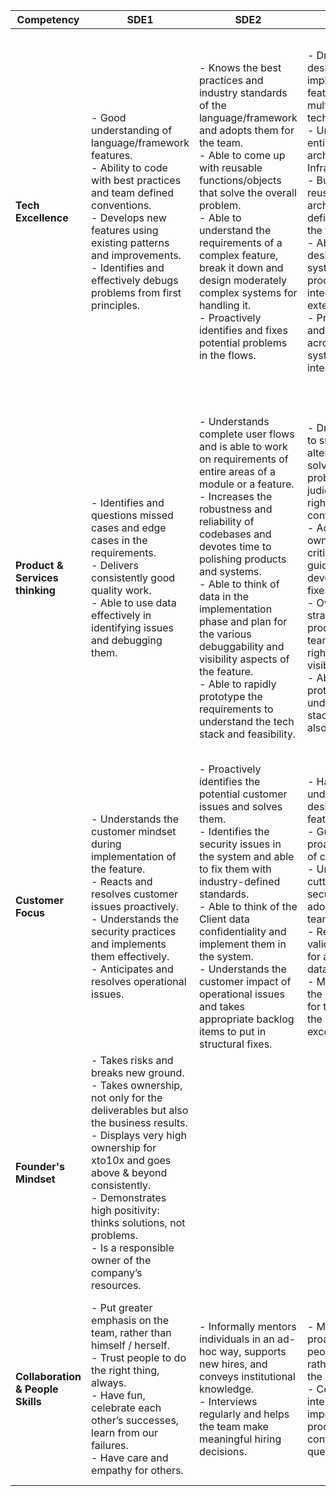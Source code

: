 | Competency | SDE1                                                                                                                                                                                                      | SDE2                                                                                                                                                                                                                                                                         | SDE3                                                                                                                                                                                                                                                                                | Architect                                                                                                                                                                                                                                                                             | EM                                                                                                                                                                                                                                                           |
|------------|-----------------------------------------------------------------------------------------------------------------------------------------------------------------------------------------------------------|--------------------------------------------------------------------------------------------------------------------------------------------------------------------------------------------------------------------------------------------------------------------------------|-------------------------------------------------------------------------------------------------------------------------------------------------------------------------------------------------------------------------------------------------------------------------------------|---------------------------------------------------------------------------------------------------------------------------------------------------------------------------------------------------------------------------------------------------------------------------------------|-------------------------------------------------------------------------------------------------------------------------------------------------------------------------------------------------------------------------------------------------------------|
| **Tech Excellence**        | - Good understanding of language/framework features.<br>- Ability to code with best practices and team defined conventions.<br>- Develops new features using existing patterns and improvements.<br>- Identifies and effectively debugs problems from first principles.          | - Knows the best practices and industry standards of the language/framework and adopts them for the team.<br>- Able to come up with reusable functions/objects that solve the overall problem.<br>- Able to understand the requirements of a complex feature, break it down and design moderately complex systems for handling it.<br>- Proactively identifies and fixes potential problems in the flows.    | - Drives the high-level design and implementation of the features that span multiple technologies/platforms.<br>- Understands the entire tech stack and architecture along with Infra implications.<br>- Builds complex, reusable patterns and architectures that define the practices for the team.<br>- Able to visualize and design complex systems with multiple product lines and integrations with external systems.<br>- Proactively identifies and fixes problems across multiple systems and integrations. | - Sets strategic direction for the engg team.<br>- Routinely deals with high levels of ambiguity both in tech and business contexts.<br>- Designs transformational projects of significant complexity and scope.<br>- Makes decisions that have positive, long term, wide-ranging consequences.<br>- Proactively identifies and solves systemic and structural problems with the current architecture.                           | - Designs transformational projects of significant complexity and scope.<br>- Guides the team in solving systemic and structural problems.<br>- Incorporates a culture of excellence in engineering standards                                                                                                          |
| **Product & Services thinking** | - Identifies and questions missed cases and edge cases in the requirements.<br>- Delivers consistently good quality work.<br>- Able to use data effectively in identifying issues and debugging them.                                                                            | - Understands complete user flows and is able to work on requirements of entire areas of a module or a feature.<br>- Increases the robustness and reliability of codebases and devotes time to polishing products and systems.<br>- Able to think of data in the implementation phase and plan for the various debuggability and visibility aspects of the feature.<br>- Able to rapidly prototype the requirements to understand the tech stack and feasibility.                            | - Draws on experience to suggest several alternative ways to solve a business problem and judiciously chooses the right one for the context.<br>- Acts as the primary owner for existing critical systems and guides the team in developing strategic fixes for them.<br>- Owns the data strategy for the product and guides the team in putting the right metrics and visibility.<br>- Able to rapidly prototype concepts to understand the tech stack, feasibility and also customer usability.                 | - Partners with Product owners to define the Product roadmap and derives tech blueprint that aligns with it.<br>- Promotes a quality obsession in the entire engineering team.<br>- Defines the Data strategy and architectural patterns to include data as a first-class construct.<br>- Guides the team in the choices of technology and patterns for Rapid prototyping.                                 | - Partners with Product owners to define and influence the Product roadmap.<br>- Fosters innovation and development of new product ideas.<br>- Guides the team in the choices of technology and patterns for Rapid prototyping.<br>- Plans for 10X                                                                                         |
| **Customer Focus**          | - Understands the customer mindset during implementation of the feature.<br>- Reacts and resolves customer issues proactively.<br>- Understands the security practices and implements them effectively.<br>- Anticipates and resolves operational issues.                                 | - Proactively identifies the potential customer issues and solves them.<br>- Identifies the security issues in the system and able to fix them with industry-defined standards.<br>- Able to think of the Client data confidentiality and implement them in the system.<br>- Understands the customer impact of operational issues and takes appropriate backlog items to put in structural fixes.             | - Has the customer understanding in the design stage of the feature.<br>- Guides the team in proactive identification of customer issues.<br>- Understands the cutting edge of security standards and adopts them for the team.<br>- Reviews and validates the strategy for aspects like Client data confidentiality.<br>- Maintains and leads the operational backlog for the team and drives the operational excellence in the team.                     | - Acts as a Customer focus champion and Leads the customer focus in the team.<br>- Leads the security and data confidentiality awareness in the entire engineering team.<br>- Able to foresee the operational issues in the current architecture and guide the team in structural and long-term fixes.      | - Acts as a Customer focus champion and Leads the customer focus in the team.<br>- Leads the security and data confidentiality awareness in the entire engineering team.                                                                                              |
| **Founder's Mindset**       | - Takes risks and breaks new ground.<br>- Takes ownership, not only for the deliverables but also the business results.<br>- Displays very high ownership for xto10x and goes above & beyond consistently.<br>- Demonstrates high positivity: thinks solutions, not problems.<br>- Is a responsible owner of the company’s resources.                            |                                                                                                                                                                                                               |                                                                                                                                                                                                                                                                                       |                                                                                                                                                                                                                                                                                         |                                                                                                                                                                                                                                                             |
| **Collaboration & People Skills** | - Put greater emphasis on the team, rather than himself / herself.<br>- Trust people to do the right thing, always.<br>- Have fun, celebrate each other’s successes, learn from our failures.<br>- Have care and empathy for others.                                  | - Informally mentors individuals in an ad-hoc way, supports new hires, and conveys institutional knowledge.<br>- Interviews regularly and helps the team make meaningful hiring decisions.                                                                                               | - Mentors people proactively, and guides people to realizations rather than providing the answer.<br>- Contributes to the interview process by improving the processes and contributions to question bank.                                                                                        | - Coaches small groups of engineers and encourages cross-team mentoring.<br>- Contributes to the interview process by improving the processes and contributions to question bank.                                                                                                          | - Contributes to recruitment strategy and defines the interview process.<br>- Fosters culture of fairness and growth.<br>- Sets up the hiring process to maintain a balanced team structure.                                                                               |
